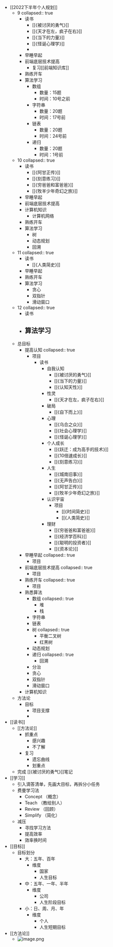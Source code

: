 - [[2022下半年个人规划]]
	- 9
	  collapsed:: true
		- 读书
			- [[《被讨厌的勇气》]]
			- [[《天才在左，疯子在右》]]
			- [[《当下的力量》]]
			- [[《怪诞心理学》]]
			-
		- 早睡早起
		- 前端底层技术提高
			- 复习[[前端知识库]]
		- 熟练开车
		- 算法学习
			- 数组
				- 数量：15题
				- 时间：10号之前
			- 字符串
				- 数量：20题
				- 时间：17号前
			- 链表
				- 数量：20题
				- 时间：24号前
			- 递归
				- 数量：20题
				- 时间：1号前
	- 10
	  collapsed:: true
		- 读书
			- [[《阿甘正传》]]
			- [[《刻意练习》]]
			- [[《穷爸爸和富爸爸》]]
			- [[《牧羊少年奇幻之旅》]]
		- 早睡早起
		- 前端底层技术提高
		- 计算机知识
			- 计算机网络
		- 熟练开车
		- 算法学习
			- 树
			- 动态规划
			- 回溯
	- 11
	  collapsed:: true
		- 读书
			- [[《人类简史》]]
		- 早睡早起
		- 熟练开车
		- 算法学习
			- 贪心
			- 双指针
			- 滑动窗口
	- 12
	  collapsed:: true
		- 读书
		- 算法学习
			-
	- 总目标
		- 提高认知
		  collapsed:: true
			- 项目
				- 读书
					- 自我认知
						- [[《被讨厌的勇气》]]
						- [[《当下的力量》]]
						- [[《认知天性》]]
					- 性灵
						- [[《天才在左，疯子在右》]]
					- 破局
						- [[《自下而上》]]
					- 心理
						- [[《乌合之众》]]
						- [[《社会心理学》]]
						- [[《怪诞心理学》]]
					- 个人成长
						- [[《跃迁：成为高手的技术》]]
						- [[《10倍速成长》]]
						- [[《刻意练习》]]
					- 人生
						- [[《城南旧事》]]
						- [[《无声告白》]]
						- [[《阿甘正传》]]
						- [[《牧羊少年奇幻之旅》]]
					- 认识宇宙
						- 项目
							- [[《时间简史》]]
							- [[《人类简史》]]
					- 理财
						- [[《穷爸爸和富爸爸》]]
						- [[《经济学百科》]]
						- [[《聪明的投资者》]]
						- [[《资本论》]]
		- 早睡早起
		  collapsed:: true
			- 项目
		- 前端底层技术提高
		  collapsed:: true
			- 项目
		- 熟练开车
		  collapsed:: true
			- 项目
		- 熟悉算法
			- 数组
			  collapsed:: true
				- 堆
				- 栈
			- 字符串
			- 链表
			- 树
			  collapsed:: true
				- 平衡二叉树
				- 红黑树
			- 动态规划
			- 递归
			  collapsed:: true
				- 回溯
			- 分治
			- 贪心
			- 双指针
			- 滑动窗口
		- 计算机知识
	- 方法论
		- 目标
			- 项目支撑
			-
- [[读书]]
	- [[方法论]]
		- 抓重点
			- 感兴趣
			- 不了解
		- 复习
			- 遗忘曲线
			- 划重点
	- 完成 [[《被讨厌的勇气》]]笔记
- [[学习]]
	- 引入滴答清单，先画大目标，再拆分小任务
	- 费曼学习法
		- Concept （概念）
		- Teach （教给别人）
		- Review （回顾）
		- Simplify （简化）
	- 减压
		- 寻找学习方法
		- 提高效率
		- 效率换时间
- [[目标]]
	- 目标划分
		- 大：五年、百年
			- 维度
				- 国家
				- 人生目标
		- 中：五年、一年、半年
			- 维度
				- 公司
				- 人生阶段目标
		- 小：日、周、月、年
			- 维度
				- 个人
				- 人生短期目标
- [[方法论]]
	- ![image.png](../assets/image_1662382964880_0.png)